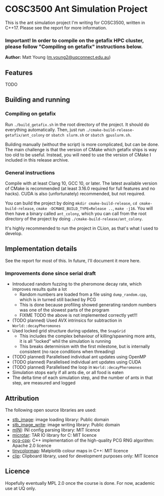 # COSC3500 Ant Simulation Project
This is the ant simulation project I'm writing for COSC3500, written in C++17. Please see the report
for more information.

### Important! In order to compile on the getafix HPC cluster, please follow "Compiling on getafix" instructions below.

**Author:** Matt Young (m.young2@uqconnect.edu.au)

## Features
TODO

## Building and running
### Compiling on getafix
Run `./build_getafix.sh` in the root directory of the project. It should do everything automatically.
Then, just run `./cmake-build-release-getafix/ant_colony` or `sbatch slurm.sh` or `sbatch gpuslurm.sh`.

Building manually (without the script) is more complicated, but can be done. The main challenge is
that the version of CMake which getafix ships is way too old to be useful. Instead, you will need
to use the version of CMake I included in this release archive.

### General instructions
Compile with at least Clang 10, GCC 10, or later. The latest available version of CMake
is recommended (at least 3.16.0 required for full features and no hacks). CUDA is also (unfortunately) 
recommended, but not required.

You can build the project by doing `mkdir cmake-build-release`, `cd cmake-build-release`,
`cmake -DCMAKE_BUILD_TYPE=Release ..`, `make -j16`. You will then have a binary called `ant_colony`, 
which you can call from the root directory of the project by doing `./cmake-build-release/ant_colony`.

It's highly recommended to run the project in CLion, as that's what I used to develop.

## Implementation details
See the report for most of this. In future, I'll document it more here.

### Improvements done since serial draft
- Introduced random fuzzing to the pheromone decay rate, which improves results quite a lot
  - Random numbers are loaded from a file using `dump_random.cpp`, which is in turned still backed by PCG
  - This is done because profiling showed generating random numbers was one of the slowest parts of the program
  - FIXME TODO the above is not implemented correctly yet!!!
- (TODO planned) Used AVX intrinsics for subtraction in `World::decayPheromones`
- Used locked grid structure during updates, the `SnapGrid`
  - This includes the complex behaviour of killing/spawning more ants, it is all "locked" whil the simulation is running
  - This breaks determinism with the first milestone, but is internally consistent (no race conditions when threading)
- (TODO planned) Parallelised individual ant updates using OpenMP
- (TODO planned) Parallelised individual ant updates using CUDA
- (TODO planned) Parallelised the loop in `World::decayPheromones`
- Simulation stops early if all ants die, or all food is eaten
- The delta time of each simulation step, and the number of ants in that step, are measured and logged

## Attribution
The following open source libraries are used:

- [stb_image](https://github.com/nothings/stb/blob/master/stb_image.h): image loading library: Public domain
- [stb_image_write](https://github.com/nothings/stb/blob/master/stb_image_write.h): image writing library: Public domain
- [mINI](https://github.com/pulzed/mINI): INI config parsing library: MIT licence
- [microtar](https://github.com/rxi/microtar): TAR IO library for C: MIT licence
- [pcg-cpp](https://github.com/imneme/pcg-cpp): C++ implementation of the high-quality PCG RNG algorithm: Apache 2.0 licence
- [tinycolormap](https://github.com/yuki-koyama/tinycolormap): Matplotlib colour maps in C++: MIT licence
- [clip](https://github.com/dacap/clip): Clipboard library, used for development purposes only: MIT licence

## Licence
Hopefully eventually MPL 2.0 once the course is done. For now, academic use at UQ only.